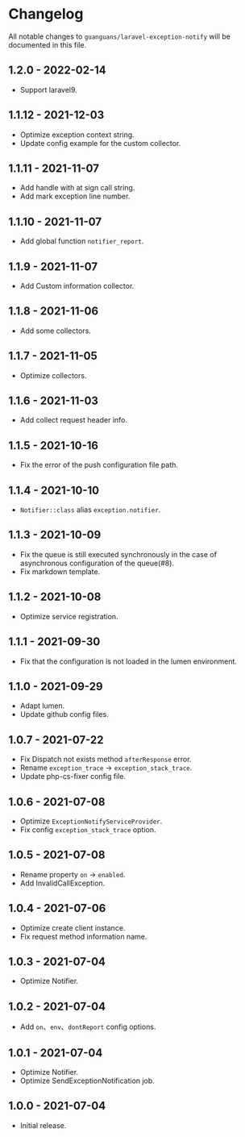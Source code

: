 # Changelog

All notable changes to `guanguans/laravel-exception-notify` will be documented in this file.

## 1.2.0 - 2022-02-14

* Support laravel9.

## 1.1.12 - 2021-12-03

* Optimize exception context string.
* Update config example for the custom collector.

## 1.1.11 - 2021-11-07

* Add handle with at sign call string.
* Add mark exception line number.

## 1.1.10 - 2021-11-07

* Add global function `notifier_report`.

## 1.1.9 - 2021-11-07

* Add Custom information collector.

## 1.1.8 - 2021-11-06

* Add some collectors.

## 1.1.7 - 2021-11-05

* Optimize collectors.

## 1.1.6 - 2021-11-03

* Add collect request header info.

## 1.1.5 - 2021-10-16

* Fix the error of the push configuration file path.

## 1.1.4 - 2021-10-10

* `Notifier::class` alias `exception.notifier`.

## 1.1.3 - 2021-10-09

* Fix the queue is still executed synchronously in the case of asynchronous configuration of the queue(#8).
* Fix markdown template.

## 1.1.2 - 2021-10-08

* Optimize service registration.

## 1.1.1 - 2021-09-30

* Fix that the configuration is not loaded in the lumen environment.

## 1.1.0 - 2021-09-29

* Adapt lumen.
* Update github config files.

## 1.0.7 - 2021-07-22

* Fix Dispatch not exists method `afterResponse` error.
* Rename `exception_trace` -> `exception_stack_trace`.
* Update php-cs-fixer config file.

## 1.0.6 - 2021-07-08

* Optimize `ExceptionNotifyServiceProvider`.
* Fix config `exception_stack_trace` option.

## 1.0.5 - 2021-07-08

* Rename property `on` -> `enabled`.
* Add InvalidCallException.

## 1.0.4 - 2021-07-06

* Optimize create client instance.
* Fix request method information name.

## 1.0.3 - 2021-07-04

* Optimize Notifier.

## 1.0.2 - 2021-07-04

* Add `on`、`env`、`dontReport` config options.

## 1.0.1 - 2021-07-04

* Optimize Notifier.
* Optimize SendExceptionNotification job.

## 1.0.0 - 2021-07-04

* Initial release.
